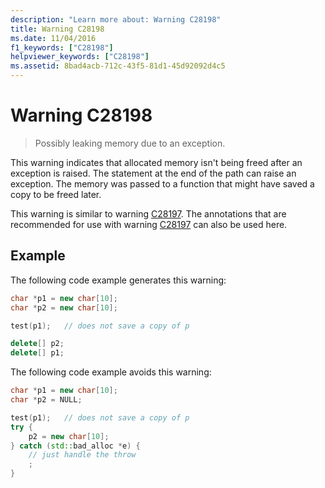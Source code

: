 ```yaml
---
description: "Learn more about: Warning C28198"
title: Warning C28198
ms.date: 11/04/2016
f1_keywords: ["C28198"]
helpviewer_keywords: ["C28198"]
ms.assetid: 8bad4acb-712c-43f5-81d1-45d92092d4c5
---
```

# Warning C28198

> Possibly leaking memory due to an exception.

This warning indicates that allocated memory isn't being freed after an exception is raised. The statement at the end of the path can raise an exception. The memory was passed to a function that might have saved a copy to be freed later.

This warning is similar to warning [C28197](../code-quality/c28197.md). The annotations that are recommended for use with warning [C28197](../code-quality/c28197.md) can also be used here.

## Example

The following code example generates this warning:

```cpp
char *p1 = new char[10];
char *p2 = new char[10];

test(p1);   // does not save a copy of p

delete[] p2;
delete[] p1;
```

The following code example avoids this warning:

```cpp
char *p1 = new char[10];
char *p2 = NULL;

test(p1);   // does not save a copy of p
try {
    p2 = new char[10];
} catch (std::bad_alloc *e) {
    // just handle the throw
    ;
}
```
